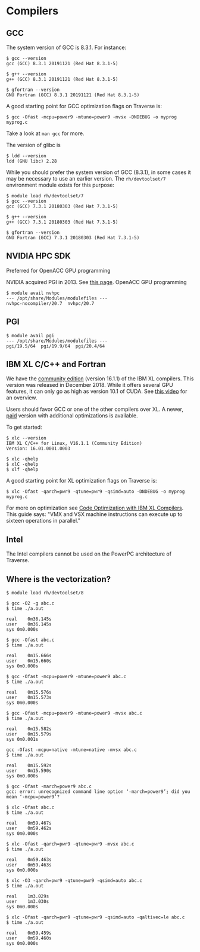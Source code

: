 # Compilers

## GCC

The system version of GCC is 8.3.1. For instance:

```
$ gcc --version
gcc (GCC) 8.3.1 20191121 (Red Hat 8.3.1-5)

$ g++ --version
g++ (GCC) 8.3.1 20191121 (Red Hat 8.3.1-5)

$ gfortran --version
GNU Fortran (GCC) 8.3.1 20191121 (Red Hat 8.3.1-5)
```

A good starting point for GCC optimization flags on Traverse is:

```
$ gcc -Ofast -mcpu=power9 -mtune=power9 -mvsx -DNDEBUG -o myprog myprog.c
```

Take a look at `man gcc` for more.


The version of glibc is

```
$ ldd --version
ldd (GNU libc) 2.28
```

While you should prefer the system version of GCC (8.3.1), in some cases it may be necessary to use an earlier version. The `rh/devtoolset/7` environment module exists for this purpose:

```
$ module load rh/devtoolset/7
$ gcc --version
gcc (GCC) 7.3.1 20180303 (Red Hat 7.3.1-5)

$ g++ --version
g++ (GCC) 7.3.1 20180303 (Red Hat 7.3.1-5)

$ gfortran --version
GNU Fortran (GCC) 7.3.1 20180303 (Red Hat 7.3.1-5)
```

## NVIDIA HPC SDK

Preferred for OpenACC GPU programming

NVIDIA acquired PGI in 2013. See [this page](https://developer.nvidia.com/hpc-sdk).
OpenACC GPU programming

```
$ module avail nvhpc
--- /opt/share/Modules/modulefiles ---
nvhpc-nocompiler/20.7  nvhpc/20.7
```



## PGI

```
$ module avail pgi
--- /opt/share/Modules/modulefiles ---
pgi/19.5/64  pgi/19.9/64  pgi/20.4/64
```

## IBM XL C/C++ and Fortran

We have the [community edition](https://www.ibm.com/us-en/marketplace/xl-cpp-linux-compiler-power) (version 16.1.1) of the IBM XL compilers. This version was released in December 2018. While it offers several GPU features, it can only go as high as version 10.1 of CUDA. See [this video](https://www.youtube.com/watch?v=p6-pfj3tCmY) for an overview.

Users should favor GCC or one of the other compilers over XL. A newer, [paid](https://www.ibm.com/us-en/marketplace/xl-cpp-linux-compiler-power/purchase) version with additional optimizations is available.

To get started:

```
$ xlc --version
IBM XL C/C++ for Linux, V16.1.1 (Community Edition)
Version: 16.01.0001.0003

$ xlc -qhelp
$ xlC -qhelp
$ xlf -qhelp
```

A good starting point for XL optimization flags on Traverse is:

```
$ xlc -Ofast -qarch=pwr9 -qtune=pwr9 -qsimd=auto -DNDEBUG -o myprog myprog.c
```

For more on optimization see [Code Optimization with IBM XL Compilers](https://www-01.ibm.com/support/docview.wss?uid=swg27005174&aid=1). This guide says: "VMX and VSX machine instructions can execute up to sixteen operations in parallel."

## Intel

The Intel compilers cannot be used on the PowerPC architecture of Traverse.

## Where is the vectorization?

```
$ module load rh/devtoolset/8

$ gcc -O2 -g abc.c 
$ time ./a.out 

real	0m36.145s
user	0m36.145s
sys	0m0.000s

$ gcc -Ofast abc.c 
$ time ./a.out 

real	0m15.666s
user	0m15.660s
sys	0m0.000s

$ gcc -Ofast -mcpu=power9 -mtune=power9 abc.c 
$ time ./a.out 

real	0m15.576s
user	0m15.573s
sys	0m0.000s

$ gcc -Ofast -mcpu=power9 -mtune=power9 -mvsx abc.c 
$ time ./a.out 

real	0m15.582s
user	0m15.579s
sys	0m0.001s

gcc -Ofast -mcpu=native -mtune=native -mvsx abc.c 
$ time ./a.out 

real	0m15.592s
user	0m15.590s
sys	0m0.000s

$ gcc -Ofast -march=power9 abc.c
gcc: error: unrecognized command line option ‘-march=power9’; did you mean ‘-mcpu=power9’?
```

```
$ xlc -Ofast abc.c 
$ time ./a.out

real	0m59.467s
user	0m59.462s
sys	0m0.000s

$ xlc -Ofast -qarch=pwr9 -qtune=pwr9 -mvsx abc.c 
$ time ./a.out

real	0m59.463s
user	0m59.463s
sys	0m0.000s

$ xlc -O3 -qarch=pwr9 -qtune=pwr9 -qsimd=auto abc.c
$ time ./a.out

real	1m3.029s
user	1m3.030s
sys	0m0.000s

$ xlc -Ofast -qarch=pwr9 -qtune=pwr9 -qsimd=auto -qaltivec=le abc.c
$ time ./a.out

real	0m59.459s
user	0m59.460s
sys	0m0.000s
```
